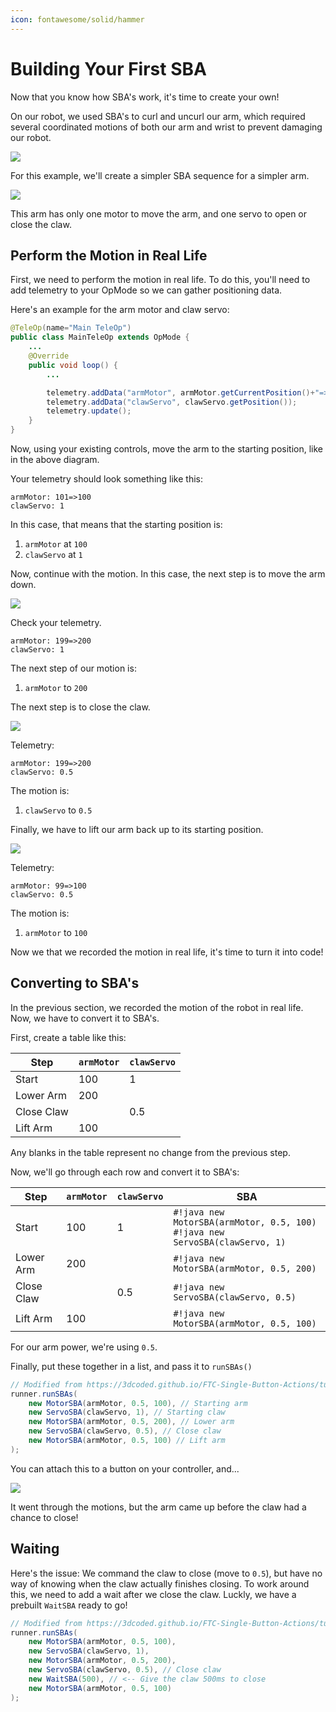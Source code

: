 ```yaml
---
icon: fontawesome/solid/hammer
---
```


# Building Your First SBA

Now that you know how SBA's work, it's time to create your own!

On our robot, we used SBA's to curl and uncurl our arm, which required several coordinated motions of both our arm and wrist to prevent damaging our robot.

![](https://placehold.co/600x400/?text=Image+Or+Video+Of+Robot)
<!-- ![](../assets/media/uncurl_arm.mov) -->
<!-- <video src="../assets/media/uncurl_arm.mov"></video> -->

For this example, we'll create a simpler SBA sequence for a simpler arm.

![](a5cc2fc5.png)

This arm has only one motor to move the arm, and one servo to open or close the claw.

## Perform the Motion in Real Life

First, we need to perform the motion in real life. To do this, you'll need to add telemetry to your OpMode so we can gather positioning data.

Here's an example for the arm motor and claw servo:

```java
@TeleOp(name="Main TeleOp")
public class MainTeleOp extends OpMode {
    ...
    @Override
    public void loop() {
        ...

        telemetry.addData("armMotor", armMotor.getCurrentPosition()+"=>"+armMotor.getTargetPosition());
        telemetry.addData("clawServo", clawServo.getPosition());
        telemetry.update();
    }
}
```

Now, using your existing controls, move the arm to the starting position, like in the above diagram.

Your telemetry should look something like this:

```
armMotor: 101=>100
clawServo: 1
```

In this case, that means that the starting position is:

1. `armMotor` at `100`
2. `clawServo` at `1`

Now, continue with the motion. In this case, the next step is to move the arm down.

![](56f5e097.png)

Check your telemetry.

```
armMotor: 199=>200
clawServo: 1
```

The next step of our motion is:

1. `armMotor` to `200`

The next step is to close the claw.

![](c4c6f46f.png)

Telemetry:

```
armMotor: 199=>200
clawServo: 0.5
```

The motion is:

1. `clawServo` to `0.5`

Finally, we have to lift our arm back up to its starting position.

![](6fd76214.png)

Telemetry:

```
armMotor: 99=>100
clawServo: 0.5
```

The motion is:

1. `armMotor` to `100`

Now we that we recorded the motion in real life, it's time to turn it into code!

## Converting to SBA's

In the previous section, we recorded the motion of the robot in real life. Now, we have to convert it to SBA's.

First, create a table like this:

| Step | `armMotor` | `clawServo` |
| - | - | - |
| Start | 100 | 1 |
| Lower Arm | 200 | |
| Close Claw | | 0.5 |
| Lift Arm | 100 | |

Any blanks in the table represent no change from the previous step.

Now, we'll go through each row and convert it to SBA's:

| Step | `armMotor` | `clawServo` | SBA |
| - | - | - | - |
| Start | 100 | 1 | `#!java new MotorSBA(armMotor, 0.5, 100)`<br />`#!java new ServoSBA(clawServo, 1)` |
| Lower Arm | 200 | | `#!java new MotorSBA(armMotor, 0.5, 200)` |
| Close Claw | | 0.5 | `#!java new ServoSBA(clawServo, 0.5)` |
| Lift Arm | 100 | | `#!java new MotorSBA(armMotor, 0.5, 100)` |

For our arm power, we're using `0.5`.

Finally, put these together in a list, and pass it to `runSBAs()`

```java
// Modified from https://3dcoded.github.io/FTC-Single-Button-Actions/tutorial/howitworks/#__codelineno-10-18
runner.runSBAs(
    new MotorSBA(armMotor, 0.5, 100), // Starting arm
    new ServoSBA(clawServo, 1), // Starting claw
    new MotorSBA(armMotor, 0.5, 200), // Lower arm
    new ServoSBA(clawServo, 0.5), // Close claw
    new MotorSBA(armMotor, 0.5, 100) // Lift arm
);
```

You can attach this to a button on your controller, and...

![](2f3ef73b.png)

It went through the motions, but the arm came up before the claw had a chance to close!

## Waiting

Here's the issue: We command the claw to close (move to `0.5`), but have no way of knowing when the claw actually finishes closing. To work around this, we need to add a wait after we close the claw. Luckly, we have a prebuilt `WaitSBA` ready to go!

```java
// Modified from https://3dcoded.github.io/FTC-Single-Button-Actions/tutorial/howitworks/#__codelineno-10-18
runner.runSBAs(
    new MotorSBA(armMotor, 0.5, 100),
    new ServoSBA(clawServo, 1),
    new MotorSBA(armMotor, 0.5, 200),
    new ServoSBA(clawServo, 0.5), // Close claw
    new WaitSBA(500), // <-- Give the claw 500ms to close
    new MotorSBA(armMotor, 0.5, 100)
);
```
